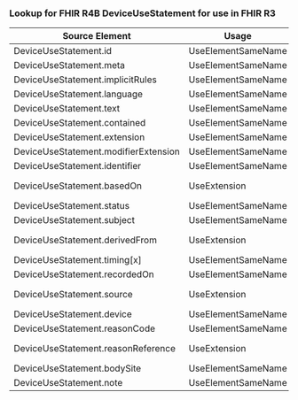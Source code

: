 ### Lookup for FHIR R4B DeviceUseStatement for use in FHIR R3

| Source Element | Usage | Target |
| -------------- | ----- | ------ |
| DeviceUseStatement.id | UseElementSameName | DeviceUseStatement.id |
| DeviceUseStatement.meta | UseElementSameName | DeviceUseStatement.meta |
| DeviceUseStatement.implicitRules | UseElementSameName | DeviceUseStatement.implicitRules |
| DeviceUseStatement.language | UseElementSameName | DeviceUseStatement.language |
| DeviceUseStatement.text | UseElementSameName | DeviceUseStatement.text |
| DeviceUseStatement.contained | UseElementSameName | DeviceUseStatement.contained |
| DeviceUseStatement.extension | UseElementSameName | DeviceUseStatement.extension |
| DeviceUseStatement.modifierExtension | UseElementSameName | DeviceUseStatement.modifierExtension |
| DeviceUseStatement.identifier | UseElementSameName | DeviceUseStatement.identifier |
| DeviceUseStatement.basedOn | UseExtension | http://hl7.org/fhir/4.3/StructureDefinition/extension-DeviceUseStatement.basedOn |
| DeviceUseStatement.status | UseElementSameName | DeviceUseStatement.status |
| DeviceUseStatement.subject | UseElementSameName | DeviceUseStatement.subject |
| DeviceUseStatement.derivedFrom | UseExtension | http://hl7.org/fhir/4.3/StructureDefinition/extension-DeviceUseStatement.derivedFrom |
| DeviceUseStatement.timing[x] | UseElementSameName | DeviceUseStatement.timing[x] |
| DeviceUseStatement.recordedOn | UseElementSameName | DeviceUseStatement.recordedOn |
| DeviceUseStatement.source | UseExtension | http://hl7.org/fhir/4.3/StructureDefinition/extension-DeviceUseStatement.source |
| DeviceUseStatement.device | UseElementSameName | DeviceUseStatement.device |
| DeviceUseStatement.reasonCode | UseElementSameName | DeviceUseStatement.indication |
| DeviceUseStatement.reasonReference | UseExtension | http://hl7.org/fhir/4.3/StructureDefinition/extension-DeviceUseStatement.reasonReference |
| DeviceUseStatement.bodySite | UseElementSameName | DeviceUseStatement.bodySite |
| DeviceUseStatement.note | UseElementSameName | DeviceUseStatement.note |
